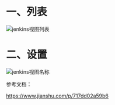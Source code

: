  # 一、列表
 ![jenkins视图列表](https://github.com/Lancger/opslinux/blob/master/images/jenkins-work1.png)
 
 # 二、设置
 ![jenkins视图名称](https://github.com/Lancger/opslinux/blob/master/images/jenkins-workname.png)

参考文档：

https://www.jianshu.com/p/717dd02a59b6

